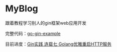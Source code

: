 # MyBlog

跟着教程学习别人的gin框架web应用开发

完整代码：[go-gin-example](https://github.com/EDDYCJY/go-gin-example)

目前进度：[Gin实践 连载七 Golang优雅重启HTTP服务](https://segmentfault.com/a/1190000013757098)

